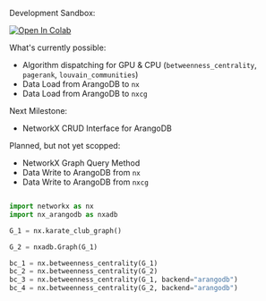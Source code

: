 Development Sandbox:

<a href="https://colab.research.google.com/drive/1gIfJDEumN6UdZou_VlSbG874xGkHwtU2?usp=sharing" target="_parent"><img src="https://colab.research.google.com/assets/colab-badge.svg" alt="Open In Colab"/></a>

What's currently possible:
- Algorithm dispatching for GPU & CPU (`betweenness_centrality`, `pagerank`, `louvain_communities`)
- Data Load from ArangoDB to `nx`
- Data Load from ArangoDB to `nxcg`

Next Milestone:
- NetworkX CRUD Interface for ArangoDB

Planned, but not yet scopped:
- NetworkX Graph Query Method
- Data Write to ArangoDB from `nx`
- Data Write to ArangoDB from `nxcg`

```py

import networkx as nx
import nx_arangodb as nxadb

G_1 = nx.karate_club_graph()

G_2 = nxadb.Graph(G_1)

bc_1 = nx.betweenness_centrality(G_1)
bc_2 = nx.betweenness_centrality(G_2)
bc_3 = nx.betweenness_centrality(G_1, backend="arangodb")
bc_4 = nx.betweenness_centrality(G_2, backend="arangodb")
```
